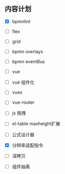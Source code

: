 ## 内容计划

- [x] bpmnlint
- [ ] flex
- [ ] grid
- [ ] bpmn overlays
- [ ] bpmn eventBus
- [ ] vue
- [ ] vue 组件化
- [ ] vuex
- [ ] vue-router
- [ ] js 拖拽
- [ ] el-table maxheight扩展
- [ ] 公式设计器
- [x] 分辨率适配指令
- [ ] 深拷贝
- [ ] 组件抽离


